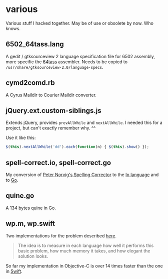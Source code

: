 various
=======

Various stuff I hacked together. May be of use or obsolete by now. Who knows.

6502_64tass.lang
----------------

A gedit / gtksourceview 2 language specification file for 6502 assembly, more specific the [64tass](http://singularcrew.hu/64tass/) assembler. Needs to be copied to `/usr/share/gtksourceview-2.0/language-specs`.

cymd2comd.rb
------------

A Cyrus Maildir to Courier Maildir converter.

jQuery.ext.custom-siblings.js
-----------------------------

Extends jQuery, provides `prevAllWhile` and `nextAllWhile`. I needed this for a project, but can't exactly remember why. ^^

Use it like this:

```javascript
$(this).nextAllWhile('dd').each(function(n) { $(this).show() });
```

spell-correct.io, spell-correct.go
----------------------------------

My conversion of [Peter Norvig's Spelling Corrector](http://www.norvig.com/spell-correct.html) to the [Io language](http://iolanguage.com/) and to [Go](http://golang.org/).

quine.go
--------

A 134 bytes quine in Go.

wp.m, wp.swift
--------------

Two implementations for the problem described [here](http://ptrace.fefe.de/wp/README.txt).

> The idea is to measure in each language how well it performs this basic
> problem, how much memory it takes, and how elegant the solution looks.

So far my implementation in Objective-C is over 14 times faster than the one in [Swift](https://developer.apple.com/swift/).

